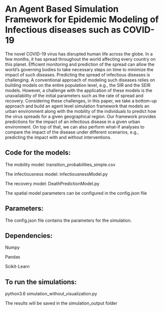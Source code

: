 # An Agent Based Simulation Framework for Epidemic Modeling of Infectious diseases such as COVID-19

The novel COVID-19 virus has disrupted human life across the globe. In a few months, it has spread throughout the world affecting every country on this planet. Efficient monitoring and prediction of the spread can allow the world’s governing bodies to take necessary steps on time to minimize the impact of such diseases. Predicting the spread of infectious diseases is challenging. A conventional approach of modeling such diseases relies on building models on the entire population level, e.g., the SIR and the SEIR models. However, a challenge with the application of these models is the unavailability of the initial parameters such as the rate of spread and recovery. Considering these challenges, in this paper, we take a bottom-up approach and build an agent level simulation framework that models an urban environment along with the mobility of the individuals to predict how the virus spreads for a given geographical region. Our framework provides predictions for the impact of an infectious disease in a given urban environment. On top of that, we can also perform what-if analyses to compare the impact of the disease under different scenarios, e.g., predicting the impact with and without interventions.

## Code for the models:

The mobility model: transition_probabilities_simple.csv

The infectiousness model: infectiousnessModel.py

The recovery model: DeathPredictionModel.py

The spatial model parameters can be configured in the config.json file


## Parameters:

The config.json file contains the parameters for the simulation.

## Dependencies:

Numpy

Pandas

Scikit-Learn


## To run the simulations: 

python3.6 simulation_without_visualization.py

The results will be saved in the simulation_output folder
